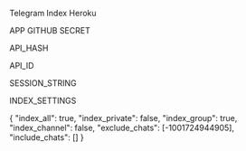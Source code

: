 Telegram Index Heroku 

APP GITHUB SECRET

API_HASH

API_ID

SESSION_STRING

INDEX_SETTINGS

{
  "index_all": true,
  "index_private": false,
  "index_group": true,
  "index_channel": false,
  "exclude_chats": [-1001724944905],
  "include_chats": []
}
